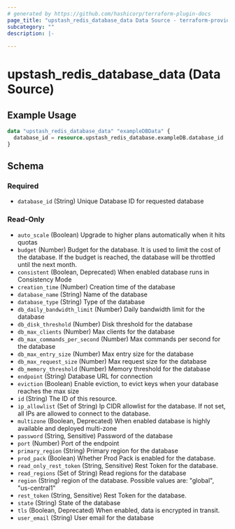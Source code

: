 ```yaml
---
# generated by https://github.com/hashicorp/terraform-plugin-docs
page_title: "upstash_redis_database_data Data Source - terraform-provider-upstash"
subcategory: ""
description: |-
  
---
```


# upstash_redis_database_data (Data Source)



## Example Usage

```terraform
data "upstash_redis_database_data" "exampleDBData" {
  database_id = resource.upstash_redis_database.exampleDB.database_id
}
```

<!-- schema generated by tfplugindocs -->
## Schema

### Required

- `database_id` (String) Unique Database ID for requested database

### Read-Only

- `auto_scale` (Boolean) Upgrade to higher plans automatically when it hits quotas
- `budget` (Number) Budget for the database. It is used to limit the cost of the database. If the budget is reached, the database will be throttled until the next month.
- `consistent` (Boolean, Deprecated) When enabled database runs in Consistency Mode
- `creation_time` (Number) Creation time of the database
- `database_name` (String) Name of the database
- `database_type` (String) Type of the database
- `db_daily_bandwidth_limit` (Number) Daily bandwidth limit for the database
- `db_disk_threshold` (Number) Disk threshold for the database
- `db_max_clients` (Number) Max clients for the database
- `db_max_commands_per_second` (Number) Max commands per second for the database
- `db_max_entry_size` (Number) Max entry size for the database
- `db_max_request_size` (Number) Max request size for the database
- `db_memory_threshold` (Number) Memory threshold for the database
- `endpoint` (String) Database URL for connection
- `eviction` (Boolean) Enable eviction, to evict keys when your database reaches the max size
- `id` (String) The ID of this resource.
- `ip_allowlist` (Set of String) Ip CIDR allowlist for the database. If not set, all IPs are allowed to connect to the database.
- `multizone` (Boolean, Deprecated) When enabled database is highly available and deployed multi-zone
- `password` (String, Sensitive) Password of the database
- `port` (Number) Port of the endpoint
- `primary_region` (String) Primary region for the database
- `prod_pack` (Boolean) Whether Prod Pack is enabled for the database.
- `read_only_rest_token` (String, Sensitive) Rest Token for the database.
- `read_regions` (Set of String) Read regions for the database
- `region` (String) region of the database. Possible values are: "global", "us-central1"
- `rest_token` (String, Sensitive) Rest Token for the database.
- `state` (String) State of the database
- `tls` (Boolean, Deprecated) When enabled, data is encrypted in transit.
- `user_email` (String) User email for the database


